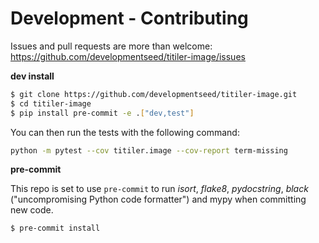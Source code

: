 # Development - Contributing

Issues and pull requests are more than welcome: https://github.com/developmentseed/titiler-image/issues

**dev install**

```bash
$ git clone https://github.com/developmentseed/titiler-image.git
$ cd titiler-image
$ pip install pre-commit -e .["dev,test"]
```

You can then run the tests with the following command:

```sh
python -m pytest --cov titiler.image --cov-report term-missing
```

**pre-commit**

This repo is set to use `pre-commit` to run *isort*, *flake8*, *pydocstring*, *black* ("uncompromising Python code formatter") and mypy when committing new code.

```bash
$ pre-commit install
```

